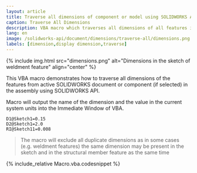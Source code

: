 ```yaml
---
layout: article
title: Traverse all dimensions of component or model using SOLIDWORKS API
caption: Traverse All Dimensions
description: VBA macro which traverses all dimensions of all features in the selected component or active document using SOLIDWORKS API and outputs the dimension name and value to the output Window
lang: en
image: /solidworks-api/document/dimensions/traverse-all/dimensions.png
labels: [dimension,display dimension,traverse]
---
```

{% include img.html src="dimensions.png" alt="Dimensions in the sketch of weldment feature" align="center" %}

This VBA macro demonstrates how to traverse all dimensions of the features from active SOLIDWORKS document or component (if selected) in the assembly using SOLIDWORKS API.

Macro will output the name of the dimension and the value in the current system units into the Immediate Window of VBA.

~~~
D1@Sketch1=0.15
D2@Sketch1=2.0
RI@Sketch11=0.008
~~~

> The macro will exclude all duplicate dimensions as in some cases (e.g. weldment features) the same dimension may be present in the sketch and in the structural member feature as the same time

{% include_relative Macro.vba.codesnippet %}
